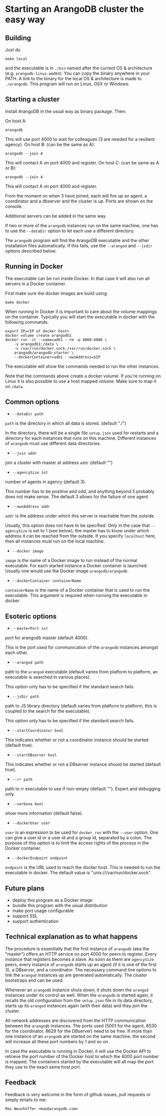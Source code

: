 Starting an ArangoDB cluster the easy way
=========================================

Building
--------

Just do

```
make local
```

and the executable is in `./bin` named after the current OS & architecture (e.g. `arangodb-linux-amd64`).
You can copy the binary anywhere in your PATH.
A link to the binary for the local OS & architecture is made to `./arangodb`.
This program will run on Linux, OSX or Windows.

Starting a cluster
------------------

Install ArangoDB in the usual way as binary package. Then:

On host A:

```
arangodb
```

This will use port 4000 to wait for colleagues (3 are needed for a
resilient agency). On host B: (can be the same as A):

```
arangodb --join A
```

This will contact A on port 4000 and register. On host C: (can be same
as A or B):

```
arangodb --join A
```

This will contact A on port 4000 and register.

From the moment on when 3 have joined, each will fire up an agent, a 
coordinator and a dbserver and the cluster is up. Ports are shown on
the console.

Additional servers can be added in the same way.

If two or more of the `arangodb` instances run on the same machine,
one has to use the `--dataDir` option to let each use a different
directory.

The `arangodb` program will find the ArangoDB executable and the
other installation files automatically. If this fails, use the
`--arangod` and `--jsdir` options described below.

Running in Docker 
-----------------

The executable can be run inside Docker. In that case it will also run all 
servers in a Docker container. 

First make sure the docker images are build using:

```
make docker 
```

When running in Docker it is important to care about the volume mappings on 
the container. Typically you will start the executable in docker with the following
commands.

```
export IP=<IP of docker host>
docker volume create arangodb1
docker run -it --name=adb1 --rm -p 4000:4000 \
    -v arangodb1:/data \
    -v /var/run/docker.sock:/var/run/docker.sock \
    arangodb/arangodb-starter \
    --dockerContainer=adb1 --ownAddress=$IP
```

The executable will show the commands needed to run the other instances.

Note that the commands above create a docker volume. If you're running on Linux 
it is also possible to use a host mapped volume. Make sure to map it on `/data`.

Common options 
--------------

* `--dataDir path`

`path` is the directory in which all data is stored. (default "./")

In the directory, there will be a single file `setup.json` used for
restarts and a directory for each instances that runs on this machine.
Different instances of `arangodb` must use different data directories.

* `--join addr`

join a cluster with master at address `addr` (default "")

* `--agencySize int`

number of agents in agency (default 3).

This number has to be positive and odd, and anything beyond 5 probably
does not make sense. The default 3 allows for the failure of one agent.

* `--ownAddress addr`

`addr` is the address under which this server is reachable from the
outside.

Usually, this option does not have to be specified. Only in the case
that `--agencySize` is set to 1 (see below), the master has to know
under which address it can be reached from the outside. If you specify
`localhost` here, then all instances must run on the local machine.

* `--docker image`

`image` is the name of a Docker image to run instead of the normal
executable. For each started instance a Docker container is launched.
Usually one would use the Docker image `arangodb/arangodb`.

* `--dockerContainer containerName`

`containerName` is the name of a Docker container that is used to run the
executable. This argument is required when running the executable in docker.

Esoteric options
----------------

* `--masterPort int`

port for arangodb master (default 4000).

This is the port used for communication of the `arangodb` instances
amongst each other.

* `--arangod path`

path to the `arangod` executable (default varies from platform to
platform, an executable is searched in various places).

This option only has to be specified if the standard search fails.

* `--jsDir path`

path to JS library directory (default varies from platform to platform,
this is coupled to the search for the executable).

This option only has to be specified if the standard search fails.

* `--startCoordinator bool`

This indicates whether or not a coordinator instance should be started 
(default true).

* `--startDBserver bool`

This indicates whether or not a DBserver instance should be started 
(default true).

* `--rr path`

path to rr executable to use if non-empty (default ""). Expert and
debugging only.

* `--verbose bool`

show more information (default false).

* `--dockerUser user`

`user` is an expression to be used for `docker run` with the `--user` 
option. One can give a user id or a user id and a group id, separated
by a colon. The purpose of this option is to limit the access rights
of the process in the Docker container.

* `--dockerEndpoint endpoint`

`endpoint` is the URL used to reach the docker host. This is needed to run 
the executable in docker. The default value is "unix:///var/run/docker.sock".

Future plans
------------

* deploy this program as a Docker image
* bundle this program with the usual distribution
* make port usage configurable
* support SSL
* support authentication

Technical explanation as to what happens
----------------------------------------

The procedure is essentially that the first instance of `arangodb` (aka
the "master") offers an HTTP service on port 4000 for peers to register.
Every instance that registers becomes a slave. As soon as there are
`agencySize` peers, every instance of `arangodb` starts up an agent (if
it is one of the first 3), a DBserver, and a coordinator. The necessary
command line options to link the `arangod` instances up are generated
automatically. The cluster bootstraps and can be used.

Whenever an `arangodb` instance shuts down, it shuts down the `arangod`
instances under its control as well. When the `arangodb` is started
again, it recalls the old configuration from the `setup.json` file in
its data directory, starts up its `arangod` instances again (with their
data) and they join the cluster.

All network addresses are discovered from the HTTP communication between
the `arangodb` instances. The ports used (5001 for the agent, 8530 for
the coordinator, 8629 for the DBserver) need to be free. If more than
one instance of an `arangodb` are started on the same machine, the
second will increase all these port numbers by 1 and so on.

In case the executable is running in Docker, it will use the Docker 
API to retrieve the port number of the Docker host to which the 4000 port 
number is mapped. The containers started by the executable will all 
map the port they use to the exact same host port.

Feedback
--------

Feedback is very welcome in the form of github issues, pull requests
or simply emails to me:

  `Max Neunhöffer <max@arangodb.com>`

